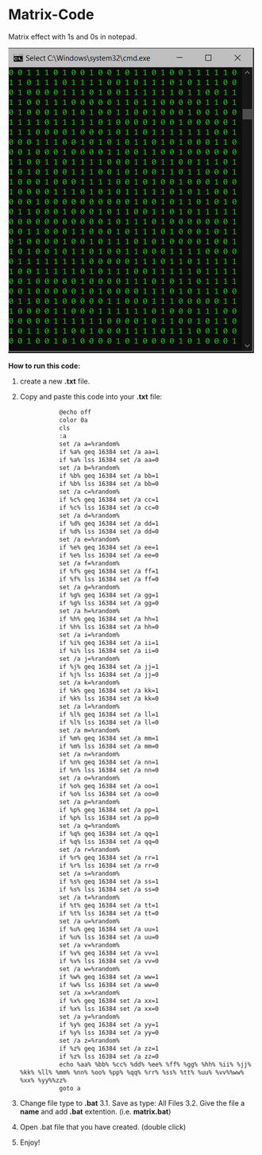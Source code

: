 # Matrix-Code
Matrix effect with 1s and 0s in notepad.

![](matrix_code.PNG)

**How to run this code:**
1. create a new **.txt** file.
2. Copy and paste this code into your **.txt** file:

                  @echo off
                  color 0a
                  cls
                  :a
                  set /a a=%random%
                  if %a% geq 16384 set /a aa=1
                  if %a% lss 16384 set /a aa=0
                  set /a b=%random%
                  if %b% geq 16384 set /a bb=1
                  if %b% lss 16384 set /a bb=0
                  set /a c=%random%
                  if %c% geq 16384 set /a cc=1
                  if %c% lss 16384 set /a cc=0
                  set /a d=%random%
                  if %d% geq 16384 set /a dd=1
                  if %d% lss 16384 set /a dd=0
                  set /a e=%random%
                  if %e% geq 16384 set /a ee=1
                  if %e% lss 16384 set /a ee=0
                  set /a f=%random%
                  if %f% geq 16384 set /a ff=1
                  if %f% lss 16384 set /a ff=0
                  set /a g=%random%
                  if %g% geq 16384 set /a gg=1
                  if %g% lss 16384 set /a gg=0
                  set /a h=%random%
                  if %h% geq 16384 set /a hh=1
                  if %h% lss 16384 set /a hh=0
                  set /a i=%random%
                  if %i% geq 16384 set /a ii=1
                  if %i% lss 16384 set /a ii=0
                  set /a j=%random%
                  if %j% geq 16384 set /a jj=1
                  if %j% lss 16384 set /a jj=0
                  set /a k=%random%
                  if %k% geq 16384 set /a kk=1
                  if %k% lss 16384 set /a kk=0
                  set /a l=%random%
                  if %l% geq 16384 set /a ll=1
                  if %l% lss 16384 set /a ll=0
                  set /a m=%random%
                  if %m% geq 16384 set /a mm=1
                  if %m% lss 16384 set /a mm=0
                  set /a n=%random%
                  if %n% geq 16384 set /a nn=1
                  if %n% lss 16384 set /a nn=0
                  set /a o=%random%
                  if %o% geq 16384 set /a oo=1
                  if %o% lss 16384 set /a oo=0
                  set /a p=%random%
                  if %p% geq 16384 set /a pp=1
                  if %p% lss 16384 set /a pp=0
                  set /a q=%random%
                  if %q% geq 16384 set /a qq=1
                  if %q% lss 16384 set /a qq=0
                  set /a r=%random%
                  if %r% geq 16384 set /a rr=1
                  if %r% lss 16384 set /a rr=0
                  set /a s=%random%
                  if %s% geq 16384 set /a ss=1
                  if %s% lss 16384 set /a ss=0
                  set /a t=%random%
                  if %t% geq 16384 set /a tt=1
                  if %t% lss 16384 set /a tt=0
                  set /a u=%random%
                  if %u% geq 16384 set /a uu=1
                  if %u% lss 16384 set /a uu=0
                  set /a v=%random%
                  if %v% geq 16384 set /a vv=1
                  if %v% lss 16384 set /a vv=0
                  set /a w=%random%
                  if %w% geq 16384 set /a ww=1
                  if %w% lss 16384 set /a ww=0
                  set /a x=%random%
                  if %x% geq 16384 set /a xx=1
                  if %x% lss 16384 set /a xx=0
                  set /a y=%random%
                  if %y% geq 16384 set /a yy=1
                  if %y% lss 16384 set /a yy=0
                  set /a z=%random%
                  if %z% geq 16384 set /a zz=1
                  if %z% lss 16384 set /a zz=0
                  echo %aa% %bb% %cc% %dd% %ee% %ff% %gg% %hh% %ii% %jj% %kk% %ll% %mm% %nn% %oo% %pp% %qq% %rr% %ss% %tt% %uu% %vv%%ww% %xx% %yy%%zz%
                  goto a

3. Change file type to **.bat**
  3.1. Save as type: All Files
  3.2. Give the file a **name** and add **.bat** extention. (i.e. **matrix.bat**)
  
4. Open .bat file that you have created. (double click)

5. Enjoy!
